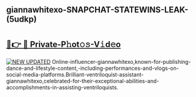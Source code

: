 ## giannawhitexo-SNAPCHAT-STATEWINS-LEAK-(5udkp)


# <h2><a href="https://mediaupload.pro?-20M">🔗👉 🔴 Private-P𝚑ot𝚘𝚜-V𝚒d𝚎o</a></h2>

[![NEW UPDATED](https://i.imgur.com/0qMVB7G.gif)](https://mediaupload.pro?-20M)
Online-influencer-giannawhitexo,known-for-publishing-dance-and-lifestyle-content,-including-performances-and-vlogs-on-social-media-platforms.Brilliant-ventriloquist-assistant-giannawhitexo,celebrated-for-their-exceptional-abilities-and-accomplishments-in-assisting-ventriloquists.  